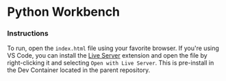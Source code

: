 # Python Workbench

### Instructions

To run, open the `index.html` file using your favorite browser. If you're using VS Code, you can install the [Live Server][live-server-link] extension and open the file by right-clicking it and selecting `Open with Live Server`. This is pre-install in the Dev Container located in the parent repository.

[live-server-link]: https://marketplace.visualstudio.com/items?itemName=ritwickdey.LiveServer